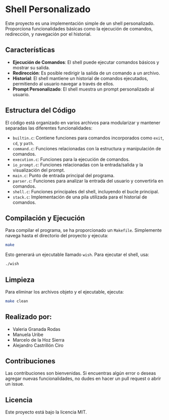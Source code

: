 # Shell Personalizado

Este proyecto es una implementación simple de un shell personalizado. Proporciona funcionalidades básicas como la ejecución de comandos, redirección, y navegación por el historial.

## Características

- **Ejecución de Comandos**: El shell puede ejecutar comandos básicos y mostrar su salida.
- **Redirección**: Es posible redirigir la salida de un comando a un archivo.
- **Historial**: El shell mantiene un historial de comandos ejecutados, permitiendo al usuario navegar a través de ellos.
- **Prompt Personalizado**: El shell muestra un prompt personalizado al usuario.

## Estructura del Código

El código está organizado en varios archivos para modularizar y mantener separadas las diferentes funcionalidades:

- `builtin.c`: Contiene funciones para comandos incorporados como `exit`, `cd`, y `path`.
- `command.c`: Funciones relacionadas con la estructura y manipulación de comandos.
- `execution.c`: Funciones para la ejecución de comandos.
- `io_prompt.c`: Funciones relacionadas con la entrada/salida y la visualización del prompt.
- `main.c`: Punto de entrada principal del programa.
- `parser.c`: Funciones para analizar la entrada del usuario y convertirla en comandos.
- `shell.c`: Funciones principales del shell, incluyendo el bucle principal.
- `stack.c`: Implementación de una pila utilizada para el historial de comandos.

## Compilación y Ejecución

Para compilar el programa, se ha proporcionado un `Makefile`. Simplemente navega hasta el directorio del proyecto y ejecuta:

```bash
make
```

Esto generará un ejecutable llamado `wish`. Para ejecutar el shell, usa:

```bash
./wish
```

## Limpieza

Para eliminar los archivos objeto y el ejecutable, ejecuta:

```bash
make clean
```

## Realizado por:

- Valeria Granada Rodas
- Manuela Uribe
- Marcelo de la Hoz Sierra
- Alejandro Castrillón Ciro

## Contribuciones

Las contribuciones son bienvenidas. Si encuentras algún error o deseas agregar nuevas funcionalidades, no dudes en hacer un pull request o abrir un issue.

## Licencia

Este proyecto está bajo la licencia MIT.
